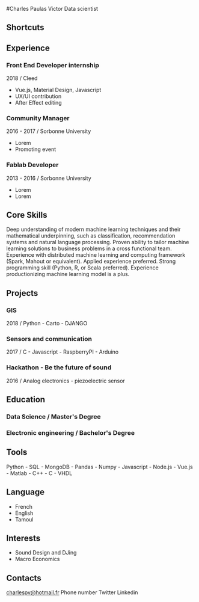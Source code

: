 #Charles Paulas Victor
Data scientist

## Shortcuts

## Experience

### Front End Developer internship
2018 / Cleed
- Vue.js, Material Design, Javascript
- UX/UI contribution
- After Effect editing

### Community Manager
2016 - 2017 / Sorbonne University
- Lorem
- Promoting event

### Fablab Developer 
2013 - 2016 / Sorbonne University
- Lorem
- Lorem

## Core Skills
Deep understanding of modern machine learning techniques and their mathematical underpinning, such as classification, recommendation systems and natural language processing.
Proven ability to tailor machine learning solutions to business problems in a cross functional team.
Experience with distributed machine learning and computing framework (Spark, Mahout or equivalent). Applied experience preferred.
Strong programming skill (Python, R, or Scala preferred).
Experience productionizing machine learning model is a plus.

## Projects
### GIS
2018 / Python - Carto - DJANGO

### Sensors and communication
2017 / C - Javascript - RaspberryPI - Arduino

### Hackathon - Be the future of sound
2016 / Analog electronics - piezoelectric sensor

## Education
### Data Science / Master's Degree
### Electronic engineering / Bachelor's Degree


## Tools
Python - SQL - MongoDB - Pandas - Numpy - Javascript - Node.js - Vue.js - Matlab - C++ - C - VHDL

## Language
- French
- English
- Tamoul

## Interests
- Sound Design and DJing
- Macro Economics

## Contacts
charlespv@hotmail.fr
Phone number
Twitter
Linkedin
